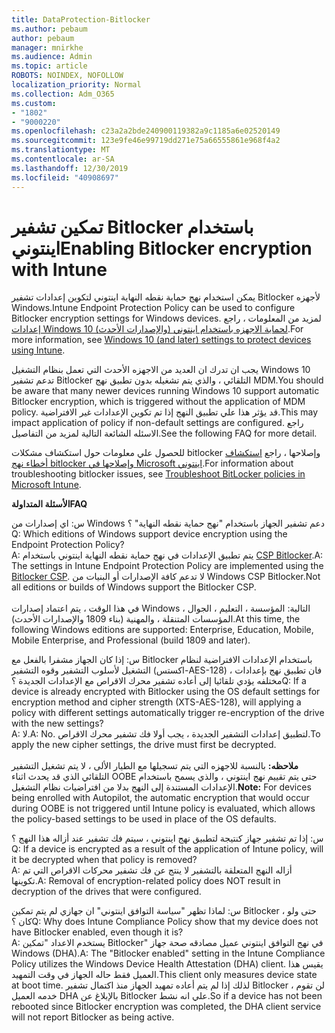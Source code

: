 ```yaml
---
title: DataProtection-Bitlocker
ms.author: pebaum
author: pebaum
manager: mnirkhe
ms.audience: Admin
ms.topic: article
ROBOTS: NOINDEX, NOFOLLOW
localization_priority: Normal
ms.collection: Adm_O365
ms.custom:
- "1802"
- "9000220"
ms.openlocfilehash: c23a2a2bde240900119382a9c1185a6e02520149
ms.sourcegitcommit: 123e9fe46e99719dd271e75a66555861e968f4a2
ms.translationtype: MT
ms.contentlocale: ar-SA
ms.lasthandoff: 12/30/2019
ms.locfileid: "40908697"
---
```

# <a name="enabling-bitlocker-encryption-with-intune"></a><span data-ttu-id="e9f81-102">تمكين تشفير Bitlocker باستخدام اينتوني</span><span class="sxs-lookup"><span data-stu-id="e9f81-102">Enabling Bitlocker encryption with Intune</span></span>

 <span data-ttu-id="e9f81-103">يمكن استخدام نهج حماية نقطه النهاية اينتوني لتكوين إعدادات تشفير Bitlocker لأجهزه Windows.</span><span class="sxs-lookup"><span data-stu-id="e9f81-103">Intune Endpoint Protection Policy can be used to configure Bitlocker encryption settings for Windows devices.</span></span> <span data-ttu-id="e9f81-104">لمزيد من المعلومات ، راجع [إعدادات Windows 10 (والإصدارات الأحدث) لحماية الاجهزه باستخدام اينتوني](https://docs.microsoft.com/intune/endpoint-protection-windows-10#windows-encryption).</span><span class="sxs-lookup"><span data-stu-id="e9f81-104">For more information, see [Windows 10 (and later) settings to protect devices using Intune](https://docs.microsoft.com/intune/endpoint-protection-windows-10#windows-encryption).</span></span>
 
<span data-ttu-id="e9f81-105">يجب ان تدرك ان العديد من الاجهزه الأحدث التي تعمل بنظام التشغيل Windows 10 تدعم تشفير Bitlocker التلقائي ، والذي يتم تشغيله بدون تطبيق نهج MDM.</span><span class="sxs-lookup"><span data-stu-id="e9f81-105">You should be aware that many newer devices running Windows 10 support automatic Bitlocker encryption, which is triggered without the application of MDM policy.</span></span> <span data-ttu-id="e9f81-106">قد يؤثر هذا علي تطبيق النهج إذا تم تكوين الإعدادات غير الافتراضية.</span><span class="sxs-lookup"><span data-stu-id="e9f81-106">This may impact application of policy if non-default settings are configured.</span></span> <span data-ttu-id="e9f81-107">راجع الاسئله الشائعة التالية لمزيد من التفاصيل.</span><span class="sxs-lookup"><span data-stu-id="e9f81-107">See the following FAQ for more detail.</span></span>
 
<span data-ttu-id="e9f81-108">للحصول علي معلومات حول استكشاف مشكلات bitlocker وإصلاحها ، راجع [استكشاف أخطاء نهج bitlocker وإصلاحها في Microsoft اينتوني](https://docs.microsoft.com/intune/protect/troubleshoot-bitlocker-policies).</span><span class="sxs-lookup"><span data-stu-id="e9f81-108">For information about troubleshooting bitlocker issues, see [Troubleshoot BitLocker policies in Microsoft Intune](https://docs.microsoft.com/intune/protect/troubleshoot-bitlocker-policies).</span></span>
 
 
<span data-ttu-id="e9f81-109">**الأسئلة المتداولة**</span><span class="sxs-lookup"><span data-stu-id="e9f81-109">**FAQ**</span></span>

 <span data-ttu-id="e9f81-110">س: اي إصدارات من Windows دعم تشفير الجهاز باستخدام "نهج حماية نقطه النهاية" ؟</span><span class="sxs-lookup"><span data-stu-id="e9f81-110">Q: Which editions of Windows support device encryption using the Endpoint Protection Policy?</span></span><br>
 <span data-ttu-id="e9f81-111">A: يتم تطبيق الإعدادات في نهج حماية نقطه النهاية اينتوني باستخدام [CSP Bitlocker](https://docs.microsoft.com/windows/client-management/mdm/bitlocker-csp).</span><span class="sxs-lookup"><span data-stu-id="e9f81-111">A: The settings in Intune Endpoint Protection Policy  are implemented using the [Bitlocker CSP](https://docs.microsoft.com/windows/client-management/mdm/bitlocker-csp).</span></span> <span data-ttu-id="e9f81-112">لا تدعم كافة الإصدارات أو البنيات من Windows CSP Bitlocker.</span><span class="sxs-lookup"><span data-stu-id="e9f81-112">Not all editions or builds of Windows support the Bitlocker CSP.</span></span> <br><br>
      <span data-ttu-id="e9f81-113">في هذا الوقت ، يتم اعتماد إصدارات Windows التالية: المؤسسة ، التعليم ، الجوال ، المؤسسات المتنقلة ، والمهنية (بناء 1809 والإصدارات الأحدث).</span><span class="sxs-lookup"><span data-stu-id="e9f81-113">At this time, the following Windows editions are supported: Enterprise, Education, Mobile, Mobile Enterprise, and Professional (build 1809 and later).</span></span>
 
<span data-ttu-id="e9f81-114">س: إذا كان الجهاز مشفرا بالفعل مع Bitlocker باستخدام الإعدادات الافتراضية لنظام التشغيل لأسلوب التشفير وقوه التشفير (اكستس-AES-128) ، فان تطبيق نهج بإعدادات مختلفه يؤدي تلقائيا إلى أعاده تشفير محرك الاقراص مع الإعدادات الجديدة ؟</span><span class="sxs-lookup"><span data-stu-id="e9f81-114">Q: If a device is already encrypted with Bitlocker using the OS default settings for encryption method and cipher strength (XTS-AES-128), will applying a policy with different settings automatically trigger re-encryption of the drive with the new settings?</span></span><br>
<span data-ttu-id="e9f81-115">A: لا.</span><span class="sxs-lookup"><span data-stu-id="e9f81-115">A: No.</span></span> <span data-ttu-id="e9f81-116">لتطبيق إعدادات التشفير الجديدة ، يجب أولا فك تشفير محرك الاقراص.</span><span class="sxs-lookup"><span data-stu-id="e9f81-116">To apply the new cipher settings, the drive must first be decrypted.</span></span><br><br>
<span data-ttu-id="e9f81-117">**ملاحظه:** بالنسبة للاجهزه التي يتم تسجيلها مع الطيار الألى ، لا يتم تشغيل التشفير التلقائي الذي قد يحدث اثناء OOBE حتى يتم تقييم نهج اينتوني ، والذي يسمح باستخدام الإعدادات المستندة إلى النهج بدلا من افتراضيات نظام التشغيل.</span><span class="sxs-lookup"><span data-stu-id="e9f81-117">**Note:** For devices being enrolled with Autopilot, the automatic encryption that would occur during OOBE is not triggered until Intune policy is evaluated, which allows the policy-based settings to be used in place of the OS defaults.</span></span>
 
<span data-ttu-id="e9f81-118">س: إذا تم تشفير جهاز كنتيجة لتطبيق نهج اينتوني ، سيتم فك تشفير عند أزاله هذا النهج ؟</span><span class="sxs-lookup"><span data-stu-id="e9f81-118">Q: If a device is encrypted as a result of the  application of Intune policy, will it be decrypted when that policy is removed?</span></span><br>
<span data-ttu-id="e9f81-119">A: أزاله النهج المتعلقة بالتشفير لا ينتج عن فك تشفير محركات الاقراص التي تم تكوينها.</span><span class="sxs-lookup"><span data-stu-id="e9f81-119">A: Removal of encryption-related policy does NOT result in decryption of the drives that were configured.</span></span>
 
<span data-ttu-id="e9f81-120">س: لماذا تظهر "سياسة التوافق اينتوني" ان جهازي لم يتم تمكين Bitlocker ، حتى ولو كان ؟</span><span class="sxs-lookup"><span data-stu-id="e9f81-120">Q: Why does Intune Compliance Policy show that my device does not have Bitlocker enabled, even though it is?</span></span><br>
<span data-ttu-id="e9f81-121">A: يستخدم الاعداد "تمكين Bitlocker" في نهج التوافق اينتوني عميل مصادقه صحة جهاز Windows (DHA).</span><span class="sxs-lookup"><span data-stu-id="e9f81-121">A: The "Bitlocker enabled" setting in the Intune Compliance Policy utilizes the Windows Device Health Attestation  (DHA) client.</span></span> <span data-ttu-id="e9f81-122">يقيس هذا العميل فقط حاله الجهاز في وقت التمهيد.</span><span class="sxs-lookup"><span data-stu-id="e9f81-122">This client only measures device state at boot time.</span></span> <span data-ttu-id="e9f81-123">لذلك إذا لم يتم أعاده تمهيد الجهاز منذ اكتمال تشفير Bitlocker ، لن تقوم خدمه العميل DHA بالإبلاغ عن Bitlocker علي انه نشط.</span><span class="sxs-lookup"><span data-stu-id="e9f81-123">So if a device has not been rebooted since Bitlocker encryption was completed, the DHA client service will not report Bitlocker as being active.</span></span>
 
 